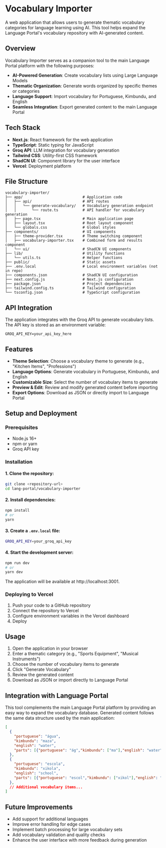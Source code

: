 # Vocabulary Importer

A web application that allows users to generate thematic vocabulary categories for language learning using AI. This tool helps expand the Language Portal's vocabulary repository with AI-generated content.

## Overview

Vocabulary Importer serves as a companion tool to the main Language Portal platform with the following purposes:

- **AI-Powered Generation**: Create vocabulary lists using Large Language Models
- **Thematic Organization**: Generate words organized by specific themes or categories
- **Language Support**: Import vocabulary for Portuguese, Kimbundu, and English
- **Seamless Integration**: Export generated content to the main Language Portal

## Tech Stack

- **Next.js**: React framework for the web application
- **TypeScript**: Static typing for JavaScript
- **Groq API**: LLM integration for vocabulary generation
- **Tailwind CSS**: Utility-first CSS framework
- **ShadCN UI**: Component library for the user interface
- **Vercel**: Deployment platform

## File Structure

```
vocabulary-importer/
├── app/                           # Application code
│   ├── api/                       # API routes
│   │   └── generate-vocabulary/   # Vocabulary generation endpoint
│   │       └── route.ts           # API handler for vocabulary generation
│   ├── page.tsx                   # Main application page
│   ├── layout.tsx                 # Root layout component
│   └── globals.css                # Global styles
├── components/                    # UI components
│   ├── theme-provider.tsx         # Theme switching component
│   ├── vocabulary-importer.tsx    # Combined form and results component
│   └── ui/                        # ShadCN UI components
├── lib/                           # Utility functions
│   └── utils.ts                   # Helper functions
├── public/                        # Static assets
├── .env.local                     # Local environment variables (not in repo)
├── components.json                # ShadCN UI configuration
├── next.config.js                 # Next.js configuration
├── package.json                   # Project dependencies
├── tailwind.config.ts             # Tailwind configuration
└── tsconfig.json                  # TypeScript configuration
```

## API Integration

The application integrates with the Groq API to generate vocabulary lists. The API key is stored as an environment variable:

```
GROQ_API_KEY=your_api_key_here
```

## Features

- **Theme Selection**: Choose a vocabulary theme to generate (e.g., "Kitchen Items", "Professions")
- **Language Options**: Generate vocabulary in Portuguese, Kimbundu, and English
- **Customizable Size**: Select the number of vocabulary items to generate
- **Preview & Edit**: Review and modify generated content before importing
- **Export Options**: Download as JSON or directly import to Language Portal

## Setup and Deployment

### Prerequisites

- Node.js 16+
- npm or yarn
- Groq API key

### Installation

#### 1. Clone the repository:
```bash
git clone <repository-url>
cd lang-portal/vocabulary-importer
```

#### 2. Install dependencies:
```bash
npm install
# or
yarn
```

#### 3. Create a `.env.local` file:
```bash
GROQ_API_KEY=your_groq_api_key
```

#### 4. Start the development server:
```bash
npm run dev
# or
yarn dev
```

The application will be available at http://localhost:3001.

### Deploying to Vercel

1. Push your code to a GitHub repository
2. Connect the repository to Vercel
3. Configure environment variables in the Vercel dashboard
4. Deploy

## Usage

1. Open the application in your browser
2. Enter a thematic category (e.g., "Sports Equipment", "Musical Instruments")
3. Choose the number of vocabulary items to generate
4. Click "Generate Vocabulary"
5. Review the generated content
6. Download as JSON or import directly to Language Portal

## Integration with Language Portal

This tool complements the main Language Portal platform by providing an easy way to expand the vocabulary database. Generated content follows the same data structure used by the main application:

```json
[
  {
    "portuguese": "água",
    "kimbundu": "maza",
    "english": "water",
    "parts": [{"portuguese": "ág","kimbundu": ["ma"],"english": "water"}] 
  },
  {
    "portuguese": "escola",
    "kimbundu": "xikola",
    "english": "school",
    "parts": [{"portuguese": "escol","kimbundu": ["xikol"],"english": "learn"}]
  },
  // Additional vocabulary items...
]
```

## Future Improvements

- Add support for additional languages
- Improve error handling for edge cases
- Implement batch processing for large vocabulary sets
- Add vocabulary validation and quality checks
- Enhance the user interface with more feedback during generation
